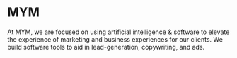# MYM
At MYM, we are focused on using artificial intelligence &amp; software to elevate the experience of marketing and business experiences for our clients. We build software tools to aid in lead-generation, copywriting, and ads.
